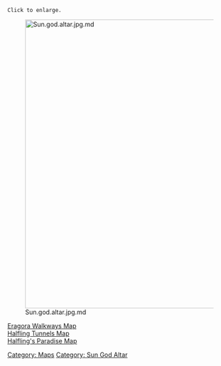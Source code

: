 `Click to enlarge.`

<figure>
<img src="Sun.god.altar.jpg.md" title="Sun.god.altar.jpg.md" width="650"
alt="Sun.god.altar.jpg.md" />
<figcaption aria-hidden="true">Sun.god.altar.jpg.md</figcaption>
</figure>

[Eragora Walkways Map](Eragora_Walkways_Map "wikilink")  
[Halfling Tunnels Map](Halfling_Tunnels_Map "wikilink")  
[Halfling's Paradise Map](Halfling's_Paradise_Map "wikilink")  

[Category: Maps](Category:_Maps "wikilink") [Category: Sun God
Altar](Category:_Sun_God_Altar "wikilink")
